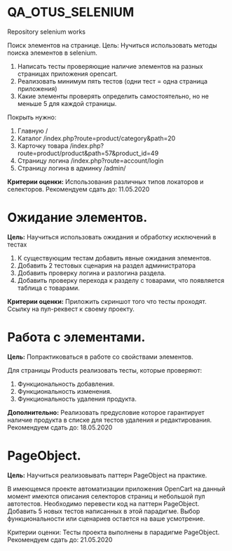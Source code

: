# QA_OTUS_SELENIUM
Repository selenium works

Поиск элементов на странице.
Цель: Нучиться использовать методы поиска элементов в selenium.
1. Написать тесты проверяющие наличие элементов на разных страницах приложения opencart.
2. Реализовать минимум пять тестов (одни тест = одна страница приложения)
3. Какие элементы проверять определить самостоятельно, но не меньше 5 для каждой страницы.

Покрыть нужно:

1. Главную /
2. Каталог /index.php?route=product/category&path=20
3. Карточку товара /index.php?route=product/product&path=57&product_id=49
4. Страницу логина /index.php?route=account/login
5. Страницу логина в админку /admin/

**Критерии оценки:** Использования различных типов локаторов и селекторов.
Рекомендуем сдать до: 11.05.2020 


# Ожидание элементов.
**Цель:** Научиться использовать ожидания и обработку исключений в тестах


1. К существующим тестам добавить явные ожидания элементов.
2. Добавить 2 тестовых сценария на раздел администратора
3. Добавить проверку логина и разлогина раздела.
4. Добавить проверку перехода к разделу с товарами, что появляется таблица с товарами.


**Критерии оценки:** Приложить скриншот того что тесты проходят.
Ссылку на пул-реквест к своему проекту.


# Работа с элементами.
**Цель:** Попрактиковаться в работе со свойствами элементов.


Для страницы Products реализовать тесты, которые проверяют:
1. Функциональность добавления.
2. Функциональность изменения.
3. Функциональность удаления продукта.


**Дополнительно:** Реализовать предусловие которое гарантирует наличие продукта в списке для тестов удаления и редактирования.
Рекомендуем сдать до: 18.05.2020


# PageObject.
**Цель:** Научиться реализовывать паттерн PageObject на практике.


В имеющемся проекте автоматизации приложения OpenCart на данный момент имеются описания селекторов страниц и небольшой пул автотестов.
Необходимо перевести код на паттерн PageObject. Добавить 5 новых тестов написанных в этой парадигме.
Выбор функциональности или сценариев остается на ваше усмотрение.


Критерии оценки: Тесты проекта выполнены в парадигме PageObject.
Рекомендуем сдать до: 21.05.2020